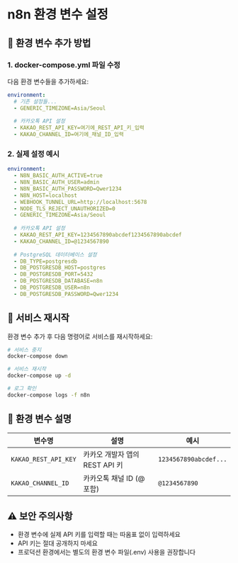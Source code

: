 # n8n 환경 변수 설정

## 🔧 환경 변수 추가 방법

### 1. docker-compose.yml 파일 수정
다음 환경 변수들을 추가하세요:

```yaml
environment:
  # 기존 설정들...
  - GENERIC_TIMEZONE=Asia/Seoul
  
  # 카카오톡 API 설정
  - KAKAO_REST_API_KEY=여기에_REST_API_키_입력
  - KAKAO_CHANNEL_ID=여기에_채널_ID_입력
```

### 2. 실제 설정 예시
```yaml
environment:
  - N8N_BASIC_AUTH_ACTIVE=true
  - N8N_BASIC_AUTH_USER=admin
  - N8N_BASIC_AUTH_PASSWORD=Qwer1234
  - N8N_HOST=localhost
  - WEBHOOK_TUNNEL_URL=http://localhost:5678
  - NODE_TLS_REJECT_UNAUTHORIZED=0
  - GENERIC_TIMEZONE=Asia/Seoul
  
  # 카카오톡 API 설정
  - KAKAO_REST_API_KEY=1234567890abcdef1234567890abcdef
  - KAKAO_CHANNEL_ID=@1234567890
  
  # PostgreSQL 데이터베이스 설정
  - DB_TYPE=postgresdb
  - DB_POSTGRESDB_HOST=postgres
  - DB_POSTGRESDB_PORT=5432
  - DB_POSTGRESDB_DATABASE=n8n
  - DB_POSTGRESDB_USER=n8n
  - DB_POSTGRESDB_PASSWORD=Qwer1234
```

## 🔄 서비스 재시작

환경 변수 추가 후 다음 명령어로 서비스를 재시작하세요:

```bash
# 서비스 중지
docker-compose down

# 서비스 재시작
docker-compose up -d

# 로그 확인
docker-compose logs -f n8n
```

## 📝 환경 변수 설명

| 변수명 | 설명 | 예시 |
|--------|------|------|
| `KAKAO_REST_API_KEY` | 카카오 개발자 앱의 REST API 키 | `1234567890abcdef...` |
| `KAKAO_CHANNEL_ID` | 카카오톡 채널 ID (@ 포함) | `@1234567890` |

## ⚠️ 보안 주의사항

- 환경 변수에 실제 API 키를 입력할 때는 따옴표 없이 입력하세요
- API 키는 절대 공개하지 마세요
- 프로덕션 환경에서는 별도의 환경 변수 파일(.env) 사용을 권장합니다
